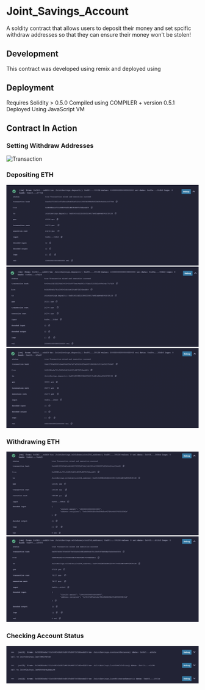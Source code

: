 # Joint_Savings_Account

A soldity contract that allows users to deposit their money and set spcific withdraw addresses so that they can ensure their money won't be stolen!

## Development
This contract was developed using remix and deployed using 

## Deployment
Requires Solidity > 0.5.0
Compiled using COMPILER + version 0.5.1
Deployed Using JavaScript VM


## Contract In Action

### Setting Withdraw Addresses
![Transaction](Execution_Results/Setting_Contract_Addresses)

### Depositing ETH
![Transaction](Execution_Results/1_ETH_Deposit.png)
![Transaction](Execution_Results/10_ETH_Deposit.png)
![Transaction](Execution_Results/5_ETH_Deposit.png)


### Withdrawing ETH
![Transaction](Execution_Results/5_ETH_Withdraw.png)
![Transaction](Execution_Results/10_ETH_Withdraw.png)

### Checking Account Status
![Transaction](Execution_Results/Account_Status.png)
